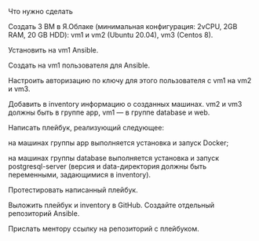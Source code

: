 Что нужно сделать

Создать 3 ВМ в Я.Облаке (минимальная конфигурация: 2vCPU, 2GB RAM, 20 GB HDD): vm1 и vm2 (Ubuntu 20.04), vm3 (Centos 8).

Установить на vm1 Ansible.

Создать на vm1 пользователя для Ansible.

Настроить авторизацию по ключу для этого пользователя с vm1 на vm2 и vm3.

Добавить в inventory информацию о созданных машинах. vm2 и vm3 должны быть в группе app, vm1 — в группе database и web.

Написать плейбук, реализующий следующее:

на машинах группы app выполняется установка и запуск Docker;

на машинах группы database выполняется установка и запуск postgresql-server (версия и data-директория должны быть переменными, задающимися в inventory).

Протестировать написанный плейбук.

Выложить плейбук и inventory в GitHub. Создайте отдельный репозиторий Ansible.

Прислать ментору ссылку на репозиторий с плейбуком.

